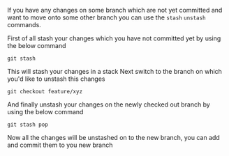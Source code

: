 If you have any changes on some branch which are not yet committed and want to move onto some other branch you can use the ```stash``` ```unstash``` commands.

First of all stash your changes which you have not committed yet by using the below command

```git stash```

This will stash your changes in a stack
Next switch to the branch on which you'd like to unstash this changes

```git checkout feature/xyz```

And finally unstash your changes on the newly checked out branch by using the below command

```git stash pop```

Now all the changes will be unstashed on to the new branch, you can add and commit them to you new branch
